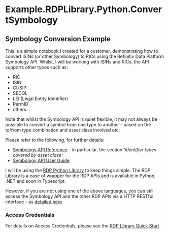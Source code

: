 # Example.RDPLibrary.Python.ConvertSymbology
## Symbology Conversion Example
This is a simple notebook I created for a customer, demonstrating how to convert ISINs (or other Symbology) to RICs using the Refinitiv Data Platform Symbology API.
Whilst, I will be working with ISINs and RICs, the API supports other types such as:
- RIC
- ISIN
- CUSIP
- SEDOL
- LEI (Legal Entity Identifier)
- PermID
- others...

Note that whilst the Symbology API is quiet flexible, it may not always be possible to convert a symbol from one type to another - based on the to/from type combination and asset class involved etc.

Please refer to the following, for further details:
- [Symbology API Reference](https://apidocs.refinitiv.com/Apps/ApiDocs#/details/L2Rpc2NvdmVyeS9zeW1ib2xvZ3kvdjE=/L2xvb2t1cA==/POST/README) - in particular, the section *'identifier types covered by asset class'*
- [Symbology API User Guide](https://developers.refinitiv.com/en/api-catalog/refinitiv-data-platform/refinitiv-data-platform-apis/documentation#symbology-user-guide)

I will be using the [RDP Python Library](https://developers.refinitiv.com/en/api-catalog/refinitiv-data-platform/refinitiv-data-platform-libraries) to keep things simple. The RDP Library is a ease of wrapper for the RDP APIs and is available in Python, .NET and soon in Typescript.

However, if you are not using one of the above languages, you can still access the Symbology API and the other RDP APIs via a HTTP RESTful interface - as [detailed here](https://developers.refinitiv.com/en/api-catalog/refinitiv-data-platform/refinitiv-data-platform-apis/tutorials#introduction-to-the-request-response-api)

### Access Credentials
For details on Access Credentials, please see the [RDP Library Quick Start](https://developers.refinitiv.com/en/api-catalog/refinitiv-data-platform/refinitiv-data-platform-libraries/quick-start)

